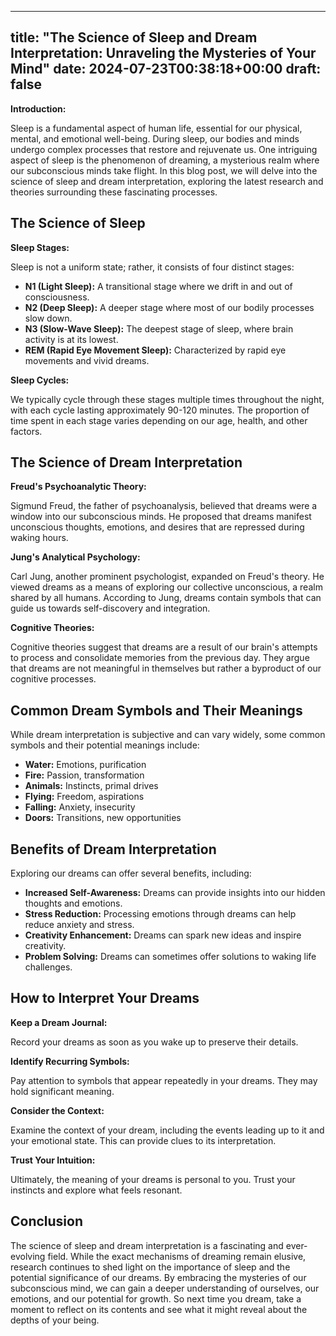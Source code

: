 
---
title: "The Science of Sleep and Dream Interpretation: Unraveling the Mysteries of Your Mind"
date: 2024-07-23T00:38:18+00:00
draft: false
---

**Introduction:**

Sleep is a fundamental aspect of human life, essential for our physical, mental, and emotional well-being. During sleep, our bodies and minds undergo complex processes that restore and rejuvenate us. One intriguing aspect of sleep is the phenomenon of dreaming, a mysterious realm where our subconscious minds take flight. In this blog post, we will delve into the science of sleep and dream interpretation, exploring the latest research and theories surrounding these fascinating processes.

## The Science of Sleep

**Sleep Stages:**

Sleep is not a uniform state; rather, it consists of four distinct stages:

- **N1 (Light Sleep):** A transitional stage where we drift in and out of consciousness.
- **N2 (Deep Sleep):** A deeper stage where most of our bodily processes slow down.
- **N3 (Slow-Wave Sleep):** The deepest stage of sleep, where brain activity is at its lowest.
- **REM (Rapid Eye Movement Sleep):** Characterized by rapid eye movements and vivid dreams.

**Sleep Cycles:**

We typically cycle through these stages multiple times throughout the night, with each cycle lasting approximately 90-120 minutes. The proportion of time spent in each stage varies depending on our age, health, and other factors.

## The Science of Dream Interpretation

**Freud's Psychoanalytic Theory:**

Sigmund Freud, the father of psychoanalysis, believed that dreams were a window into our subconscious minds. He proposed that dreams manifest unconscious thoughts, emotions, and desires that are repressed during waking hours.

**Jung's Analytical Psychology:**

Carl Jung, another prominent psychologist, expanded on Freud's theory. He viewed dreams as a means of exploring our collective unconscious, a realm shared by all humans. According to Jung, dreams contain symbols that can guide us towards self-discovery and integration.

**Cognitive Theories:**

Cognitive theories suggest that dreams are a result of our brain's attempts to process and consolidate memories from the previous day. They argue that dreams are not meaningful in themselves but rather a byproduct of our cognitive processes.

## Common Dream Symbols and Their Meanings

While dream interpretation is subjective and can vary widely, some common symbols and their potential meanings include:

- **Water:** Emotions, purification
- **Fire:** Passion, transformation
- **Animals:** Instincts, primal drives
- **Flying:** Freedom, aspirations
- **Falling:** Anxiety, insecurity
- **Doors:** Transitions, new opportunities

## Benefits of Dream Interpretation

Exploring our dreams can offer several benefits, including:

- **Increased Self-Awareness:** Dreams can provide insights into our hidden thoughts and emotions.
- **Stress Reduction:** Processing emotions through dreams can help reduce anxiety and stress.
- **Creativity Enhancement:** Dreams can spark new ideas and inspire creativity.
- **Problem Solving:** Dreams can sometimes offer solutions to waking life challenges.

## How to Interpret Your Dreams

**Keep a Dream Journal:**

Record your dreams as soon as you wake up to preserve their details.

**Identify Recurring Symbols:**

Pay attention to symbols that appear repeatedly in your dreams. They may hold significant meaning.

**Consider the Context:**

Examine the context of your dream, including the events leading up to it and your emotional state. This can provide clues to its interpretation.

**Trust Your Intuition:**

Ultimately, the meaning of your dreams is personal to you. Trust your instincts and explore what feels resonant.

## Conclusion

The science of sleep and dream interpretation is a fascinating and ever-evolving field. While the exact mechanisms of dreaming remain elusive, research continues to shed light on the importance of sleep and the potential significance of our dreams. By embracing the mysteries of our subconscious mind, we can gain a deeper understanding of ourselves, our emotions, and our potential for growth. So next time you dream, take a moment to reflect on its contents and see what it might reveal about the depths of your being.